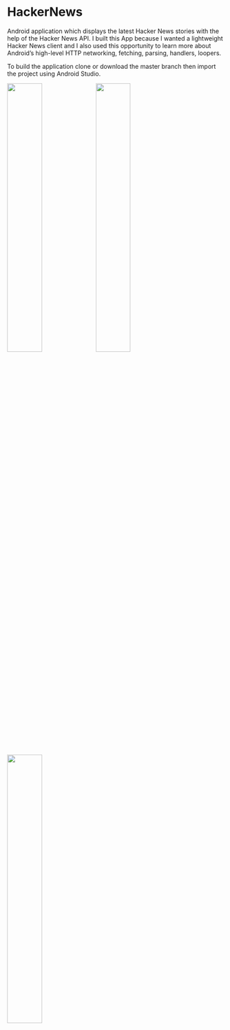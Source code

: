 # HackerNews
Android application which displays the latest Hacker News stories with the help of the Hacker News API.
I built this App because I wanted a lightweight Hacker News client and I also used this opportunity to learn more about Android’s high-level HTTP networking, fetching, parsing, handlers, loopers.

To build the application clone or download the master branch then import the project using Android Studio.

<img src="https://user-images.githubusercontent.com/30518564/77179460-88511f80-6aee-11ea-9914-6d1398a78b89.jpg" width="40%" height="40%">
<img src="https://user-images.githubusercontent.com/30518564/77179468-8ab37980-6aee-11ea-8190-d15db990ed9b.jpg" width="40%" height="40%">
<img src="https://user-images.githubusercontent.com/30518564/77179475-8b4c1000-6aee-11ea-8fa6-f1d3aff9e02d.jpg" width="40%" height="40%">

